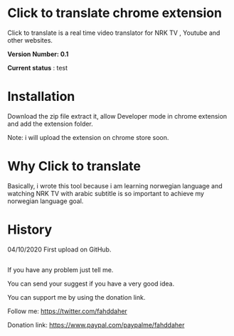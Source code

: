 # Click to translate chrome extension

Click to translate is a real time video translator for NRK TV , Youtube and other websites.

**Version Number: 0.1**

**Current status** : test

# Installation

Download the zip file extract it, allow Developer mode in chrome extension and add the extension folder.

Note: i will upload the extension on chrome store soon.

# Why Click to translate

Basically, i wrote this tool because i am learning norwegian language and watching NRK TV with arabic subtitle is so important to achieve my norwegian language goal.

# History

04/10/2020   First upload on GitHub.

##

If you have any problem just tell me.

You can send your suggest if you have a very good idea.

You can support me by using the donation link. 


Follow me:
https://twitter.com/fahddaher

Donation link:
https://www.paypal.com/paypalme/fahddaher
